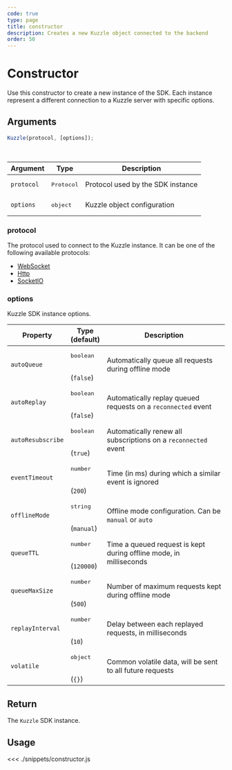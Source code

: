 ```yaml
---
code: true
type: page
title: constructor
description: Creates a new Kuzzle object connected to the backend
order: 50
---
```


# Constructor

Use this constructor to create a new instance of the SDK.
Each instance represent a different connection to a Kuzzle server with specific options.

## Arguments

```javascript
Kuzzle(protocol, [options]);
```

<br/>

| Argument   | Type                | Description                       |
| ---------- | ------------------- | --------------------------------- |
| `protocol` | <pre>Protocol</pre> | Protocol used by the SDK instance |
| `options`  | <pre>object</pre>   | Kuzzle object configuration       |

### protocol

The protocol used to connect to the Kuzzle instance.
It can be one of the following available protocols:

- [WebSocket](/sdk/js/6/protocols/websocket)
- [Http](/sdk/js/6/protocols/http)
- [SocketIO](/sdk/js/6/protocols/socketio)

### options

Kuzzle SDK instance options.

| Property          | Type<br/>(default)               | Description                                                        |
| ----------------- | -------------------------------- | ------------------------------------------------------------------ |
| `autoQueue`       | <pre>boolean</pre><br/>(`false`) | Automatically queue all requests during offline mode               |
| `autoReplay`      | <pre>boolean</pre><br/>(`false`) | Automatically replay queued requests on a `reconnected` event      |
| `autoResubscribe` | <pre>boolean</pre><br/>(`true`)  | Automatically renew all subscriptions on a `reconnected` event     |
| `eventTimeout`    | <pre>number</pre><br/>(`200`)    | Time (in ms) during which a similar event is ignored               |
| `offlineMode`     | <pre>string</pre><br/>(`manual`) | Offline mode configuration. Can be `manual` or `auto`              |
| `queueTTL`        | <pre>number</pre><br/>(`120000`) | Time a queued request is kept during offline mode, in milliseconds |
| `queueMaxSize`    | <pre>number</pre><br/>(`500`)    | Number of maximum requests kept during offline mode                |
| `replayInterval`  | <pre>number</pre><br/>(`10`)     | Delay between each replayed requests, in milliseconds              |
| `volatile`        | <pre>object</pre><br/>(`{}`)     | Common volatile data, will be sent to all future requests          |

## Return

The `Kuzzle` SDK instance.

## Usage

<<< ./snippets/constructor.js
